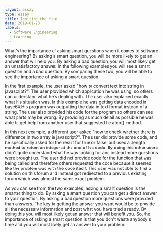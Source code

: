 ```yaml
---
layout: essay
type: essay
title: Igniting the fire
date: 2019-01-23
labels:
  - Software Engineering
  - Learning
---
```

  
  What's the importance of asking smart questions when it comes to software engineering? By asking a smart question, you will be more likely
to get an answer that will help you. By asking a bad question, you will most likely get an unsatisfactory answer. In the following
examples you will see a smart question and a bad question. By comparing these two, you will be able to see the importance of
asking a smart question.

  In the first example, the user asked "how to convert text into string in javascript?". The user provided which application he was
using, so others can understand what he's dealing with. The user also explained exactly what his situation was. In this example he was getting
data encoded in base64.His program was outputting the data in text format instead of a string. The user also provided his code for the program
so others can see what parts may be wrong. By providing as much detail as possible he was able to get help from another user that suggested he
atob() method.
  
  In this next example, a different user asked "how to check whether there is difference in two array in javascript?". The user did provide some
code, and he specifically asked for the result for true or false, but used a .length method to return an integer at the end of his code. 
By doing this other users didn't quite understand what he was looking for and instead more questions were brought up. The user did not provide 
code for the function that was being called and therefore others requested the code because it seemed like the problem was with the code iteslf.
This user was not able to find a solution on this forum and instead got redirected to a previous existing forum which was almost the same exact
problem.

  As you can see from the two examples, asking a smart question is the smarter thing to do. By asking a smart question you can get a direct
answer to your question. By asking a bad question more questions were provided than answers. The key to getting the answer you want would be
to provide all the necessary information and post what you have tried already. By doing this you will most likely get an answer that will
benefit you. So, the importance of asking a smart question is that you don't waste anybody's time and you will most likely get an answer to 
your problem.
